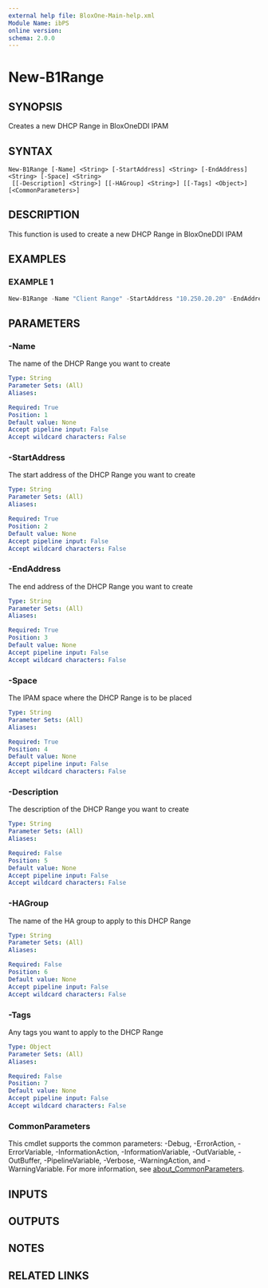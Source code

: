 ```yaml
---
external help file: BloxOne-Main-help.xml
Module Name: ibPS
online version:
schema: 2.0.0
---
```


# New-B1Range

## SYNOPSIS
Creates a new DHCP Range in BloxOneDDI IPAM

## SYNTAX

```
New-B1Range [-Name] <String> [-StartAddress] <String> [-EndAddress] <String> [-Space] <String>
 [[-Description] <String>] [[-HAGroup] <String>] [[-Tags] <Object>] [<CommonParameters>]
```

## DESCRIPTION
This function is used to create a new DHCP Range in BloxOneDDI IPAM

## EXAMPLES

### EXAMPLE 1
```powershell
New-B1Range -Name "Client Range" -StartAddress "10.250.20.20" -EndAddress "10.250.20.100" -Space "Global" -Description "Range for Client IPs"
```

## PARAMETERS

### -Name
The name of the DHCP Range you want to create

```yaml
Type: String
Parameter Sets: (All)
Aliases:

Required: True
Position: 1
Default value: None
Accept pipeline input: False
Accept wildcard characters: False
```

### -StartAddress
The start address of the DHCP Range you want to create

```yaml
Type: String
Parameter Sets: (All)
Aliases:

Required: True
Position: 2
Default value: None
Accept pipeline input: False
Accept wildcard characters: False
```

### -EndAddress
The end address of the DHCP Range you want to create

```yaml
Type: String
Parameter Sets: (All)
Aliases:

Required: True
Position: 3
Default value: None
Accept pipeline input: False
Accept wildcard characters: False
```

### -Space
The IPAM space where the DHCP Range is to be placed

```yaml
Type: String
Parameter Sets: (All)
Aliases:

Required: True
Position: 4
Default value: None
Accept pipeline input: False
Accept wildcard characters: False
```

### -Description
The description of the DHCP Range you want to create

```yaml
Type: String
Parameter Sets: (All)
Aliases:

Required: False
Position: 5
Default value: None
Accept pipeline input: False
Accept wildcard characters: False
```

### -HAGroup
The name of the HA group to apply to this DHCP Range

```yaml
Type: String
Parameter Sets: (All)
Aliases:

Required: False
Position: 6
Default value: None
Accept pipeline input: False
Accept wildcard characters: False
```

### -Tags
Any tags you want to apply to the DHCP Range

```yaml
Type: Object
Parameter Sets: (All)
Aliases:

Required: False
Position: 7
Default value: None
Accept pipeline input: False
Accept wildcard characters: False
```

### CommonParameters
This cmdlet supports the common parameters: -Debug, -ErrorAction, -ErrorVariable, -InformationAction, -InformationVariable, -OutVariable, -OutBuffer, -PipelineVariable, -Verbose, -WarningAction, and -WarningVariable. For more information, see [about_CommonParameters](http://go.microsoft.com/fwlink/?LinkID=113216).

## INPUTS

## OUTPUTS

## NOTES

## RELATED LINKS
